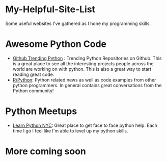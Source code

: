# My-Helpful-Site-List
Some useful websites I've gathered as I hone my programming skills.

# Awesome Python Code
* [Github Trending Python](https://github.com/trending/python) : Trending Python Repositories on Github. This is a great place to see all the interesting projects people across the world are working on with python. This is also a great way to start reading great code.
* [R/Python](https://www.reddit.com/r/Python): Python related news as well as code examples from other python programmers. In general contains great conversations from the Python community!

# Python Meetups 
* [Learn Python NYC](https://www.meetup.com/learn-python-nyc/): Great place to get face to face python help. Each time I go I feel like I'm able to level up my python skills. 

# More coming soon
